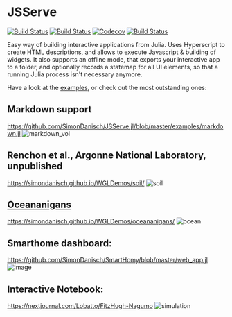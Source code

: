 # JSServe

[![Build Status](https://travis-ci.com/SimonDanisch/JSServe.jl.svg?branch=master)](https://travis-ci.com/SimonDanisch/JSServe.jl)
[![Build Status](https://ci.appveyor.com/api/projects/status/github/SimonDanisch/JSServe.jl?svg=true)](https://ci.appveyor.com/project/SimonDanisch/JSServe-jl)
[![Codecov](https://codecov.io/gh/SimonDanisch/JSServe.jl/branch/master/graph/badge.svg)](https://codecov.io/gh/SimonDanisch/JSServe.jl)
[![Build Status](https://travis-ci.com/SimonDanisch/JSServe.jl.svg?branch=master)](https://travis-ci.com/SimonDanisch/JSServe.jl)

Easy way of building interactive applications from Julia.
Uses Hyperscript to create HTML descriptions, and allows to execute Javascript & building of widgets. It also supports an offline mode, that exports your interactive app to a folder, and optionally records a statemap for all UI elements, so that a running Julia process isn't necessary anymore.

Have a look at the [examples](https://github.com/SimonDanisch/JSServe.jl/tree/master/examples), or check out the most outstanding ones: 
## Markdown support
https://github.com/SimonDanisch/JSServe.jl/blob/master/examples/markdown.jl
![markdown_vol](https://user-images.githubusercontent.com/1010467/88916397-48513480-d266-11ea-8741-c5246f7f2395.gif)


## Renchon et al., Argonne National Laboratory, unpublished
https://simondanisch.github.io/WGLDemos/soil/
![soil](https://user-images.githubusercontent.com/1010467/88913137-aa0ea000-d260-11ea-81b6-3e71ff18ff03.gif)


## [Oceananigans](https://github.com/CliMA/Oceananigans.jl)
https://simondanisch.github.io/WGLDemos/oceananigans/
![ocean](https://user-images.githubusercontent.com/1010467/88912988-6d42a900-d260-11ea-8d87-1f3eea552d1b.gif)

## Smarthome dashboard:

https://github.com/SimonDanisch/SmartHomy/blob/master/web_app.jl
![image](https://user-images.githubusercontent.com/1010467/88916549-8d756680-d266-11ea-8d38-cd57640e1495.png)


## Interactive Notebook:

https://nextjournal.com/Lobatto/FitzHugh-Nagumo
![simulation](https://user-images.githubusercontent.com/1010467/88912834-2f458500-d260-11ea-9a49-5e17f769ff53.gif)
